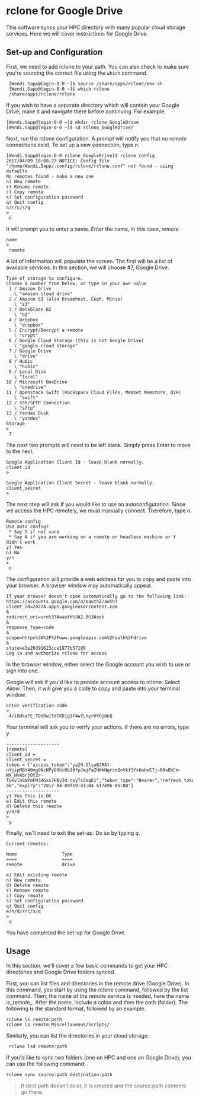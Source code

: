 # rclone for Google Drive

This software syncs your HPC directory with many popular cloud storage services. Here we will cover instructions for Google Drive.

## Set-up and Configuration

First, we need to add rclone to your path. You can also check to make sure you're sourcing the correct file using the `which` command.

```text
 [Wendi.Sapp@login-0-0 ~]$ source /share/apps/rclone/env.sh
 [Wendi.Sapp@login-0-0 ~]$ which rclone
 /share/apps/rclone/rclone
```

If you wish to have a separate directory which will contain your Google Drive, make it and navigate there before continuing. For example:

```text
[Wendi.Sapp@login-0-0 ~]$ mkdir rclone_GoogleDrive
[Wendi.Sapp@login-0-0 ~]$ cd rclone_GoogleDrive/
```

Next, run the rclone configuration. A prompt will notify you that no remote connections exist. To set up a new connection, type _n_.

```text
[Wendi.Sapp@login-0-0 rclone_GoogleDrive]$ rclone config
2017/04/09 18:08:27 NOTICE: Config file "/home/Wendi.Sapp/.config/rclone/rclone.conf" not found - using defaults
No remotes found - make a new one
n) New remote
r) Rename remote
c) Copy remote
s) Set configuration password
q) Quit config
n/r/c/s/q
>
 n
```

It will prompt you to enter a name. Enter the name, in this case, _remote_.

```text
name
>
 remote
```

A lot of information will populate the screen. The first will be a list of available services. In this section, we will choose \#7, Google Drive.

```text
Type of storage to configure.
Choose a number from below, or type in your own value
 1 / Amazon Drive
   \ "amazon cloud drive"
 2 / Amazon S3 (also Dreamhost, Ceph, Minio)
   \ "s3"
 3 / Backblaze B2
   \ "b2"
 4 / Dropbox
   \ "dropbox"
 5 / Encrypt/Decrypt a remote
   \ "crypt"
 6 / Google Cloud Storage (this is not Google Drive)
   \ "google cloud storage"
 7 / Google Drive
   \ "drive"
 8 / Hubic
   \ "hubic"
 9 / Local Disk
   \ "local"
10 / Microsoft OneDrive
   \ "onedrive"
11 / Openstack Swift (Rackspace Cloud Files, Memset Memstore, OVH)
   \ "swift"
12 / SSH/SFTP Connection
   \ "sftp"
13 / Yandex Disk
   \ "yandex"
Storage
>
 7
```

The next two prompts will need to be left blank. Simply press Enter to move to the next.

```text
Google Application Client Id - leave blank normally.
client_id
>

Google Application Client Secret - leave blank normally.
client_secret
>
```

The next step will ask if you would like to use an autoconfiguration. Since we access the HPC remotely, we must manually connect. Therefore, type _n_.

```text
Remote config
Use auto config?
 * Say Y if not sure
 * Say N if you are working on a remote or headless machine or Y didn't work
y) Yes
n) No
y/n
>
 n
```

The configuration will provide a web address for you to copy and paste into your browser. A browser window may automatically appear.

```text
If your browser doesn't open automatically go to the following link: https://accounts.google.com/o/oauth2/auth?client_id=20224.apps.googleusercontent.com
&
redirect_uri=urn%33Aoauth%3A2.0%3Aoob
&
response_type=code
&
scope=https%3A%2F%2Fwww.googleapis.com%2Fauth%2Fdrive
&
state=e3e26d91623cce1977b57109
Log in and authorize rclone for access
```

In the browser window, either select the Google account you wish to use or sign into one.

Google will ask if you'd like to provide account access to rclone. Select _Allow_. Then, it will give you a code to copy and paste into your terminal window.

```text
Enter verification code
>
 4/iBdkaFE_TQVDw1TdCKD1g1f4w7LHyrUYOj0nQ
```

Your terminal will ask you to verify your actions. If there are no errors, type _y_.

```text
--------------------
[remote]
client_id =
client_secret =
token = {"access_token":"ya29.GlsoBJR8t-nYjipMBY40mg0NcNPy09Gr0bJ0fpJmjPaZHWkNgrzeQoVkf5YxUabwETj-R9sBhEm-WX_HvAbrjQYZr-
TokvlhSWYmFM34Gxx7HBy3d_coyTcZsgEz","token_type":"Bearer","refresh_token":"1/HUvQRFACa8H1mkZscYUeEkhrQvTXxsHH_XF67aRQ-ak","expiry":"2017-04-09T19:41:04.517496-05:00"}
--------------------
y) Yes this is OK
e) Edit this remote
d) Delete this remote
y/e/d
>
 y
```

Finally, we'll need to exit the set-up. Do so by typing _q_.

```text
Current remotes:

Name                 Type
====                 ====
remote               drive

e) Edit existing remote
n) New remote
d) Delete remote
r) Rename remote
c) Copy remote
s) Set configuration password
q) Quit config
e/n/d/r/c/s/q
>
 q
```

You have completed the set-up for Google Drive.

## Usage

In this section, we'll cover a few basic commands to get your HPC directories and Google Drive folders synced.

First, you can list files and directories in the remote drive \(Google Drive\). In this command, you start by using the rclone command, followed by the list command. Then, the name of the remote service is needed, here the name is_remote_. After the name, include a colon and then the path \(folder\). The following is the standard format, followed by an example.

```text
rclone ls remote:path
rclone ls remote:Miscellaneous/Scripts/
```

Similarly, you can list the directories in your cloud storage.

```text
 rclone lsd remote:path
```

If you'd like to sync two folders \(one on HPC and one on Google Drive\), you can use the following command:

`rclone sync source:path destination:path`

> If dest:path doesn’t exist, it is created and the source:path contents go there.

